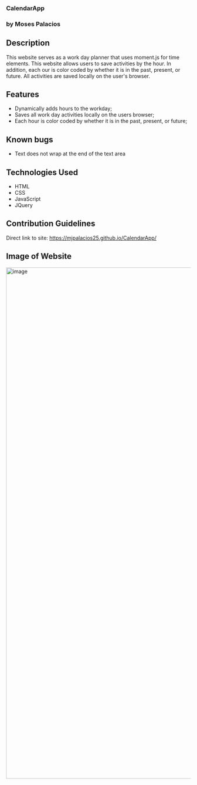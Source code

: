 ### CalendarApp

### by Moses Palacios

## Description
This website serves as a work day planner that uses moment.js for time elements. This website allows users to save activities by the hour. In addition, each our is color coded by whether it is in the past, present, or future. All activities are saved locally on the user's browser.

## Features

* Dynamically adds hours to the workday;
* Saves all work day activities locally on the users browser;
* Each hour is color coded by whether it is in the past, present, or future;

## Known bugs

* Text does not wrap at the end of the text area

## Technologies Used

* HTML
* CSS
* JavaScript
* JQuery

## Contribution Guidelines
Direct link to site:
https://mjpalacios25.github.io/CalendarApp/

## Image of Website
<img width="1390" alt="image" src="https://user-images.githubusercontent.com/52770466/70571845-934df880-1b6c-11ea-9ec4-169bc94ec696.png">